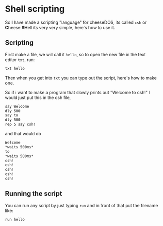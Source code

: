 # Shell scripting

So I have made a scripting "language" for cheeseDOS, its called `csh` or **C**heese **SH**ell its very very simple, here's how to use it.

## Scripting

First make a file, we will call it `hello`, so to open the new file in the text editor `txt`, run:

```csh
txt hello
```

Then when you get into `txt` you can type out the script, here's how to make one.

So if i want to make a program that slowly prints out "Welcome to csh!" I would just put this in the csh file,

```csh
say Welcome
dly 500
say to
dly 500
rep 5 say csh!
```

and that would do

```csh
Welcome
*waits 500ms*
to
*waits 500ms*
csh!
csh!
csh!
csh!
csh!
```

## Running the script
You can run any script by just typing `run` and in front of that put the filename like:

```csh
run hello
```
